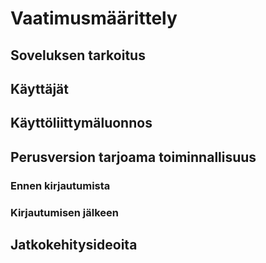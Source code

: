 # Vaatimusmäärittely

## Soveluksen tarkoitus

## Käyttäjät

## Käyttöliittymäluonnos

## Perusversion tarjoama toiminnallisuus

### Ennen kirjautumista

### Kirjautumisen jälkeen

## Jatkokehitysideoita
